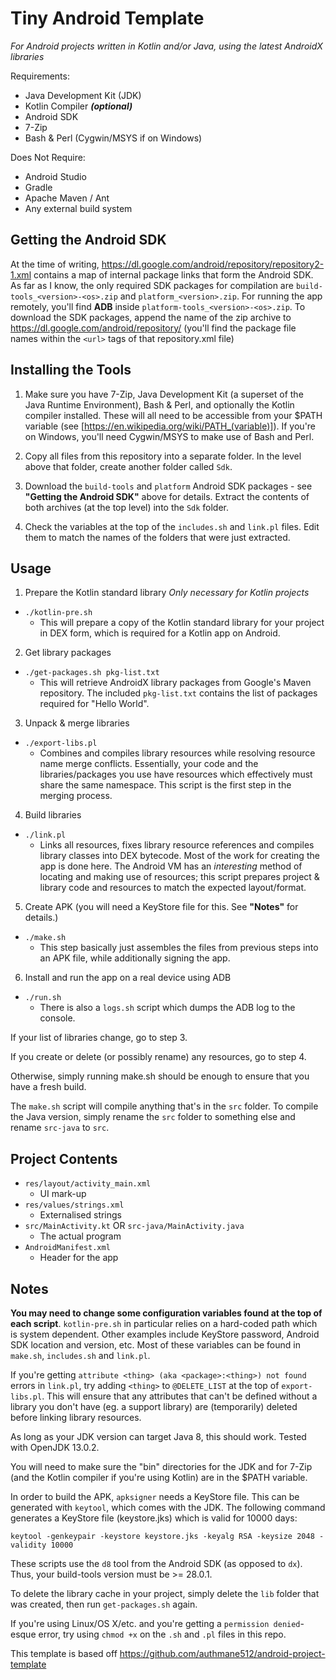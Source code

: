 # Tiny Android Template

*For Android projects written in Kotlin and/or Java, using the latest AndroidX libraries*

Requirements:
- Java Development Kit (JDK)
- Kotlin Compiler ***(optional)***
- Android SDK
- 7-Zip
- Bash & Perl (Cygwin/MSYS if on Windows)

Does Not Require:
- Android Studio
- Gradle
- Apache Maven / Ant
- Any external build system

## Getting the Android SDK

At the time of writing, https://dl.google.com/android/repository/repository2-1.xml contains a map of internal package links that form the Android SDK.
As far as I know, the only required SDK packages for compilation are `build-tools_<version>-<os>.zip` and `platform_<version>.zip`.
For running the app remotely, you'll find **ADB** inside `platform-tools_<version>-<os>.zip`.
To download the SDK packages, append the name of the zip archive to https://dl.google.com/android/repository/
(you'll find the package file names within the `<url>` tags of that repository.xml file)

## Installing the Tools

1) Make sure you have 7-Zip, Java Development Kit (a superset of the Java Runtime Environment), Bash & Perl, and optionally the Kotlin compiler installed. These will all need to be accessible from your $PATH variable (see [https://en.wikipedia.org/wiki/PATH_(variable)]). If you're on Windows, you'll need Cygwin/MSYS to make use of Bash and Perl.

2) Copy all files from this repository into a separate folder. In the level above that folder, create another folder called `Sdk`.

3) Download the `build-tools` and `platform` Android SDK packages - see **"Getting the Android SDK"** above for details. Extract the contents of both archives (at the top level) into the `Sdk` folder.

4) Check the variables at the top of the `includes.sh` and `link.pl` files. Edit them to match the names of the folders that were just extracted.

## Usage

1) Prepare the Kotlin standard library *Only necessary for Kotlin projects*
- `./kotlin-pre.sh`
	- This will prepare a copy of the Kotlin standard library for your project in DEX form, which is required for a Kotlin app on Android.

2) Get library packages
- `./get-packages.sh pkg-list.txt`
	- This will retrieve AndroidX library packages from Google's Maven repository. The included `pkg-list.txt` contains the list of packages required for "Hello World".

3) Unpack & merge libraries
- `./export-libs.pl`
	- Combines and compiles library resources while resolving resource name merge conflicts. Essentially, your code and the libraries/packages you use have resources which effectively must share the same namespace. This script is the first step in the merging process.

4) Build libraries
- `./link.pl`
	- Links all resources, fixes library resource references and compiles library classes into DEX bytecode. Most of the work for creating the app is done here. The Android VM has an *interesting* method of locating and making use of resources; this script prepares project & library code and resources to match the expected layout/format.

5) Create APK (you will need a KeyStore file for this. See **"Notes"** for details.)
- `./make.sh`
	- This step basically just assembles the files from previous steps into an APK file, while additionally signing the app.

6) Install and run the app on a real device using ADB
- `./run.sh`
	- There is also a `logs.sh` script which dumps the ADB log to the console.

If your list of libraries change, go to step 3.

If you create or delete (or possibly rename) any resources, go to step 4.

Otherwise, simply running make.sh should be enough to ensure that you have a fresh build.

The `make.sh` script will compile anything that's in the `src` folder.
To compile the Java version, simply rename the `src` folder to something else and rename `src-java` to `src`.

## Project Contents

- `res/layout/activity_main.xml`
	- UI mark-up
- `res/values/strings.xml`
	- Externalised strings
- `src/MainActivity.kt` OR `src-java/MainActivity.java`
	- The actual program
- `AndroidManifest.xml`
	- Header for the app

## Notes

**You may need to change some configuration variables found at the top of each script**.
`kotlin-pre.sh` in particular relies on a hard-coded path which is system dependent.
Other examples include KeyStore password, Android SDK location and version, etc.
Most of these variables can be found in `make.sh`, `includes.sh` and `link.pl`.

If you're getting `attribute <thing> (aka <package>:<thing>) not found` errors in `link.pl`, try adding `<thing>` to `@DELETE_LIST` at the top of `export-libs.pl`.
This will ensure that any attributes that can't be defined without a library you don't have (eg. a support library) are (temporarily) deleted before linking library resources.

As long as your JDK version can target Java 8, this should work. Tested with OpenJDK 13.0.2.

You will need to make sure the "bin" directories for the JDK and for 7-Zip (and the Kotlin compiler if you're using Kotlin) are in the $PATH variable.

In order to build the APK, `apksigner` needs a KeyStore file. This can be generated with `keytool`, which comes with the JDK.
The following command generates a KeyStore file (keystore.jks) which is valid for 10000 days:

`keytool -genkeypair -keystore keystore.jks -keyalg RSA -keysize 2048 -validity 10000`

These scripts use the `d8` tool from the Android SDK (as opposed to `dx`). Thus, your build-tools version must be >= 28.0.1.

To delete the library cache in your project, simply delete the `lib` folder that was created, then run `get-packages.sh` again.

If you're using Linux/OS X/etc. and you're getting a `permission denied`-esque error, try using `chmod +x` on the `.sh` and `.pl` files in this repo.

This template is based off https://github.com/authmane512/android-project-template

